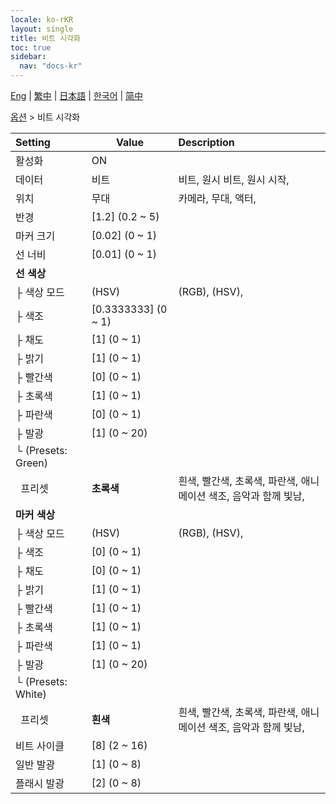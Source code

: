 ```yaml
---
locale: ko-rKR
layout: single
title: 비트 시각화
toc: true
sidebar:
  nav: "docs-kr"
---
```

[Eng](/dancexr/menu/2025.4/stage/beats_visualizer) | [繁中](/tw/dancexr/menu/2025.4/stage/beats_visualizer) | [日本語](/jp/dancexr/menu/2025.4/stage/beats_visualizer) | [한국어](/kr/dancexr/menu/2025.4/stage/beats_visualizer) | [简中](/zh/dancexr/menu/2025.4/stage/beats_visualizer)

[옵션](../menu#옵션) > 비트 시각화



| Setting | Value | Description |
| :--- | --- | :--- |
| 활성화 | ON | 
| 데이터 | 비트 | 비트, 원시 비트, 원시 시작, 
| 위치 | 무대 | 카메라, 무대, 액터, 
| 반경 | [1.2] (0.2 ~ 5) | 
| 마커 크기 | [0.02] (0 ~ 1) | 
| 선 너비 | [0.01] (0 ~ 1) | 
| **선 색상** | | 
| ├&nbsp;색상 모드 | (HSV) | (RGB), (HSV), 
| ├&nbsp;색조 | [0.3333333] (0 ~ 1) | 
| ├&nbsp;채도 | [1] (0 ~ 1) | 
| ├&nbsp;밝기 | [1] (0 ~ 1) | 
| ├&nbsp;빨간색 | [0] (0 ~ 1) | 
| ├&nbsp;초록색 | [1] (0 ~ 1) | 
| ├&nbsp;파란색 | [0] (0 ~ 1) | 
| ├&nbsp;발광 | [1] (0 ~ 20) | 
| └&nbsp;(Presets: Green) || 
| &nbsp;&nbsp;프리셋 | **초록색** | 흰색, 빨간색, 초록색, 파란색, 애니메이션 색조, 음악과 함께 빛남,  |
| **마커 색상** | | 
| ├&nbsp;색상 모드 | (HSV) | (RGB), (HSV), 
| ├&nbsp;색조 | [0] (0 ~ 1) | 
| ├&nbsp;채도 | [0] (0 ~ 1) | 
| ├&nbsp;밝기 | [1] (0 ~ 1) | 
| ├&nbsp;빨간색 | [1] (0 ~ 1) | 
| ├&nbsp;초록색 | [1] (0 ~ 1) | 
| ├&nbsp;파란색 | [1] (0 ~ 1) | 
| ├&nbsp;발광 | [1] (0 ~ 20) | 
| └&nbsp;(Presets: White) || 
| &nbsp;&nbsp;프리셋 | **흰색** | 흰색, 빨간색, 초록색, 파란색, 애니메이션 색조, 음악과 함께 빛남,  |
| 비트 사이클 | [8] (2 ~ 16) | 
| 일반 발광 | [1] (0 ~ 8) | 
| 플래시 발광 | [2] (0 ~ 8) | 
